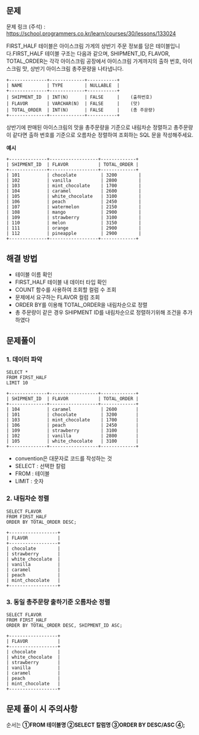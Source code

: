 ## **문제**
문제 링크 (주석) : https://school.programmers.co.kr/learn/courses/30/lessons/133024

FIRST_HALF 테이블은 아이스크림 가게의 상반기 주문 정보를 담은 테이블입니다.FIRST_HALF 테이블 구조는 다음과 같으며, SHIPMENT_ID, FLAVOR, TOTAL_ORDER는 각각 아이스크림 공장에서 아이스크림 가게까지의 출하 번호, 아이스크림 맛, 상반기 아이스크림 총주문량을 나타냅니다.

```
+--------------+-------------+-----------+
| NAME         | TYPE        | NULLABLE  |
+--------------+-------------+-----------+
| SHIPMENT_ID  | INT(N)      | FALSE     |    (출하번호)
| FLAVOR       | VARCHAR(N)  | FALSE     |    (맛)
| TOTAL_ORDER  | INT(N)      | FALSE     |    (총 주문량)
+--------------+-------------+-----------+
```

상반기에 판매된 아이스크림의 맛을 총주문량을 기준으로 내림차순 정렬하고 총주문량이 같다면 출하 번호를 기준으로 오름차순 정렬하여 조회하는 SQL 문을 작성해주세요.


**예시**
```
+--------------+------------------+-------------+
| SHIPMENT_ID  | FLAVOR           | TOTAL_ORDER |
+--------------+------------------+-------------+
| 101          | chocolate         | 3200        |
| 102          | vanilla           | 2800        |
| 103          | mint_chocolate    | 1700        |
| 104          | caramel           | 2600        |
| 105          | white_chocolate   | 3100        |
| 106          | peach             | 2450        |
| 107          | watermelon        | 2150        |
| 108          | mango             | 2900        |
| 109          | strawberry        | 3100        |
| 110          | melon             | 3150        |
| 111          | orange            | 2900        |
| 112          | pineapple         | 2900        |
+--------------+------------------+-------------+
```

## **해결 방법**
- 테이블 이름 확인
- FIRST_HALF 테이블 내 데이터 타입 확인
- COUNT 함수를 사용하여 조회할 컬럼 수 조회
- 문제에서 요구하는 FLAVOR 컬럼 조회
- ORDER BY를 이용해 TOTAL_ORDER을 내림차순으로 정렬
- 총 주문량이 같은 경우 SHIPMENT ID를 내림차순으로 정렬하기위해 조건을 추가하였다


## **문제풀이**
### 1. **데이터 파악**
  ```
  SELECT *
  FROM FIRST_HALF
  LIMIT 10
  ```
  ```
  +--------------+------------------+-------------+
  | SHIPMENT_ID  | FLAVOR           | TOTAL_ORDER |
  +--------------+------------------+-------------+
  | 104          | caramel           | 2600       |
  | 101          | chocolate         | 3200       |
  | 103          | mint_chocolate    | 1700       |
  | 106          | peach             | 2450       |
  | 109          | strawberry        | 3100       |
  | 102          | vanilla           | 2800       |
  | 105          | white_chocolate   | 3100       |
  +--------------+------------------+-------------+
  ```
  
  - convention은 대문자로 코드를 작성하는 것 
  - SELECT : 선택한 칼럼
  - FROM : 테이블
  - LIMIT : 숫자

### 2. **내림차순 정렬**
```
SELECT FLAVOR 
FROM FIRST_HALF 
ORDER BY TOTAL_ORDER DESC;
```
```
+------------------+
| FLAVOR           |
+------------------+
| chocolate        |
| strawberry       |
| white_chocolate  |
| vanilla          |
| caramel          |
| peach            |
| mint_chocolate   |
+------------------+
```

### 3. **동일 총주문량 출하기준 오름차순 정렬**
```
SELECT FLAVOR 
FROM FIRST_HALF 
ORDER BY TOTAL_ORDER DESC, SHIPMENT_ID ASC;
```
```
+------------------+
| FLAVOR           |
+------------------+
| chocolate        |
| white_chocolate  |
| strawberry       |
| vanilla          |
| caramel          |
| peach            |
| mint_chocolate   |
+------------------+
```

## **문제 풀이 시 주의사항**
  순서는 **➀FROM 테이블명 ➁SELECT 칼럼명 ➂ORDER BY DESC/ASC ➃;**
